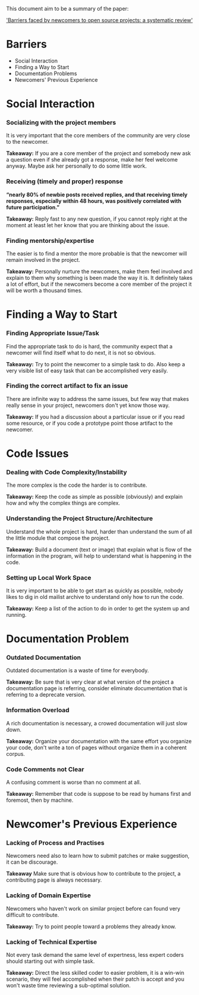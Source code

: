 This document aim to be a summary of the paper:

['Barriers faced by newcomers to open source projects: a systematic review'][paper]

# Barriers
- Social Interaction
- Finding a Way to Start
- Documentation Problems
- Newcomers' Previous Experience

# Social Interaction

### Socializing with the project members

It is very important that the core members of the community are very close to the newcomer.

**Takeaway:** If you are a core member of the project and somebody new ask a question even if she already got a response, make her feel welcome anyway. Maybe ask her personally to do some little work.

### Receiving (timely and proper) response

__“nearly 80% of newbie posts received replies, and that receiving timely responses, especially within 48 hours, was positively correlated with future participation.”__

**Takeaway:** Reply fast to any new question, if you cannot reply right at the moment at least let her know that you are thinking about the issue.

### Finding mentorship/expertise

The easier is to find a mentor the more probable is that the newcomer will remain involved in the project.

**Takeaway:** Personally nurture the newcomers, make them feel involved and explain to them why something is been made the way it is. It definitely takes a lot of effort, but if the newcomers become a core member of the project it will be worth a thousand times.

# Finding a Way to Start

### Finding Appropriate Issue/Task

Find the appropriate task to do is hard, the community expect that a newcomer will find itself what to do next, it is not so obvious.

**Takeaway:** Try to point the newcomer to a simple task to do. Also keep a very visible list of easy task that can be accomplished very easily.

### Finding the correct artifact to fix an issue

There are infinite way to address the same issues, but few way that makes really sense in your project, newcomers don't yet know those way.

**Takeaway:** If you had a discussion about a particular issue or if you read some resource, or if you code a prototype point those artifact to the newcomer.

# Code Issues

### Dealing with Code Complexity/Instability

The more complex is the code the harder is to contribute.

**Takeaway:** Keep the code as simple as possible (obviously) and explain how and why the complex things are complex.

### Understanding the Project Structure/Architecture

Understand the whole project is hard, harder than understand the sum of all the little module that compose the project.

**Takeaway:** Build a document (text or image) that explain what is flow of the information in the program, will help to understand what is happening in the code.

### Setting up Local Work Space

It is very important to be able to get start as quickly as possible, nobody likes to dig in old mailist archive to understand only how to run the code.

**Takeaway:** Keep a list of the action to do in order to get the system up and running.

# Documentation Problem

### Outdated Documentation

Outdated documentation is a waste of time for everybody.

**Takeaway:** Be sure that is very clear at what version of the project a documentation page is referring, consider eliminate documentation that is referring to a deprecate version.

### Information Overload

A rich documentation is necessary, a crowed documentation will just slow down.

**Takeaway:** Organize your documentation with the same effort you organize your code, don't write a ton of pages without organize them in a coherent corpus.

### Code Comments not Clear

A confusing comment is worse than no comment at all.

**Takeaway:** Remember that code is suppose to be read by humans first and foremost, then by machine.

# Newcomer's Previous Experience

### Lacking of Process and Practises

Newcomers need also to learn how to submit patches or make suggestion, it can be discourage.

**Takeaway** Make sure that is obvious how to contribute to the project, a contributing page is always necessary.

### Lacking of Domain Expertise

Newcomers who haven't work on similar project before can found very difficult to contribute.

**Takeaway:** Try to point people toward a problems they already know.

### Lacking of Technical Expertise

Not every task demand the same level of expertness, less expert coders should starting out with simple task.

**Takeaway:** Direct the less skilled coder to easier problem, it is a win-win scenario, they will feel accomplished when their patch is accept and you won't waste time reviewing a sub-optimal solution.

[paper]: http://www.igor.pro.br/publica/papers/OSS2014.pdf
